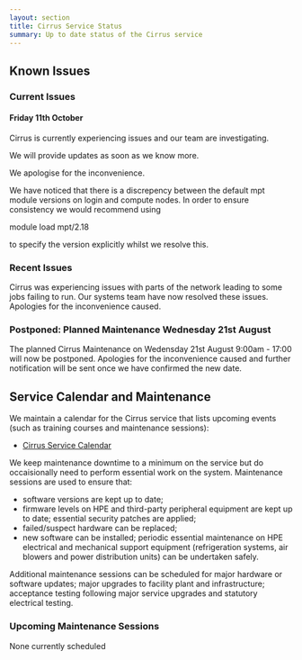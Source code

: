 ```yaml
---
layout: section
title: Cirrus Service Status
summary: Up to date status of the Cirrus service
---
```


## Known Issues

### Current Issues

#### Friday 11th October
Cirrus is currently experiencing issues and our team are investigating.

We will provide updates as soon as we know more.

We apologise for the inconvenience.



We have noticed that there is a discrepency between the default mpt module versions on login and compute nodes.
In order to ensure consistency we would recommend using

  module load mpt/2.18 
  
to specify the version explicitly whilst we resolve this.

### Recent Issues

Cirrus was experiencing issues with parts of the network leading to some jobs failing to run. Our systems team have now resolved these issues.
Apologies for the inconvenience caused.

### Postponed: Planned Maintenance Wednesday 21st August

The planned Cirrus Maintenance on Wedensday 21st August  9:00am - 17:00  will now be postponed.
Apologies for the inconvenience caused and further notification will be sent once we have confirmed the new date. 

## Service Calendar and Maintenance

We maintain a calendar for the Cirrus service that lists upcoming events (such
as training courses and maintenance sessions):

- [Cirrus Service Calendar](calendar.html)

We keep maintenance downtime to a minimum on the service but do occaisionally
need to perform essential work on the system. Maintenance sessions are used to 
ensure that:

* software versions are kept up to date;
* firmware levels on HPE and third-party peripheral equipment are kept up to date;
essential security patches are applied;
* failed/suspect hardware can be replaced;
* new software can be installed;
periodic essential maintenance on HPE electrical and mechanical support equipment (refrigeration systems, air blowers and power distribution units) can be undertaken safely.

Additional maintenance sessions can be scheduled for major hardware or software updates; major upgrades to facility plant and infrastructure; acceptance testing following major service upgrades and statutory electrical testing.

### Upcoming Maintenance Sessions

None currently scheduled




